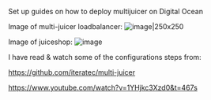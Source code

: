 Set up guides on how to deploy multijuicer on Digital Ocean

Image of multi-juicer loadbalancer:
![image|250x250](https://user-images.githubusercontent.com/83162708/147639842-db3e3865-70e6-422b-841b-fcc030e12db0.png)

Image of juiceshop:
![image](https://user-images.githubusercontent.com/83162708/147639854-4723f80b-1144-4c8d-b676-3e8c05ba4652.png)

I have read & watch some of the configurations steps from:

https://github.com/iteratec/multi-juicer 

https://www.youtube.com/watch?v=1YHjkc3Xzd0&t=467s
